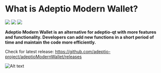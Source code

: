 # What is Adeptio Modern Wallet?

[![](https://img.shields.io/github/release/adeptio-project/adeptioModernWallet.svg)](https://github.com/adeptio-project/adeptioModernWallet/releases)
[![](https://img.shields.io/github/downloads/adeptio-project/adeptioModernWallet/total.svg)](https://github.com/adeptio-project/adeptioModernWallet/releases)
[![](https://img.shields.io/github/issues/adeptio-project/adeptioModernWallet.svg)](https://github.com/adeptio-project/adeptioModernWallet/issues)

**Adeptio Modern Wallet is an alternative for adeptio-qt with more features and functionality. Developers can add new functions in a short period of time and maintain the code more efficiently.**

Check for latest release: https://github.com/adeptio-project/adeptioModernWallet/releases

![Alt text](https://wiki.adeptio.cc/uploads/images/gallery/2019-06-Jun/2boq6rt4h0DDDPjR-Selection_012.png)
